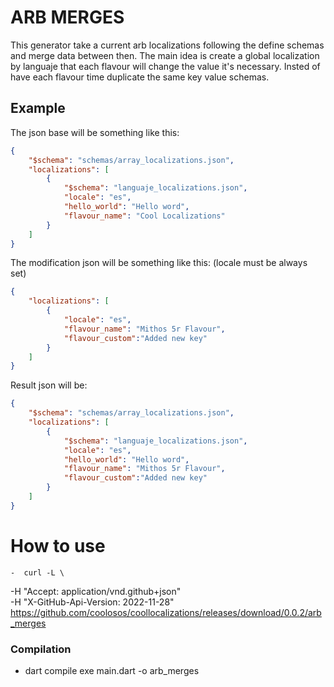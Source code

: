 # ARB MERGES

This generator take a current arb localizations following the define schemas and merge data between then. The main idea is create a global localization by languaje that each flavour will change the value it's necessary. Insted of have each flavour time duplicate the same key value schemas.

## Example
The json base will be something like this:
```json
{
    "$schema": "schemas/array_localizations.json",
    "localizations": [
        {
            "$schema": "languaje_localizations.json",
            "locale": "es",
            "hello_world": "Hello word",
            "flavour_name": "Cool Localizations"
        }
    ]
}
```
The modification json will be something like this: (locale must be always set)
```json
{
    "localizations": [
        {
            "locale": "es",
            "flavour_name": "Mithos 5r Flavour",
            "flavour_custom":"Added new key"
        }
    ]
}
```
Result json will be:
```json
{
    "$schema": "schemas/array_localizations.json",
    "localizations": [
        {
            "$schema": "languaje_localizations.json",
            "locale": "es",
            "hello_world": "Hello word",
            "flavour_name": "Mithos 5r Flavour",
            "flavour_custom":"Added new key"
        }
    ]
}
```

# How to use
    -  curl -L \
  -H "Accept: application/vnd.github+json" \
  -H "X-GitHub-Api-Version: 2022-11-28" \
  https://github.com/coolosos/coollocalizations/releases/download/0.0.2/arb_merges

### Compilation

- dart compile exe main.dart -o arb_merges   
